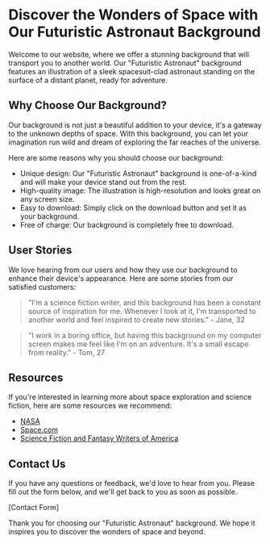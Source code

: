 <!--font:Cabin-->

# Discover the Wonders of Space with Our Futuristic Astronaut Background

Welcome to our website, where we offer a stunning background that will transport you to another world. Our "Futuristic Astronaut" background features an illustration of a sleek spacesuit-clad astronaut standing on the surface of a distant planet, ready for adventure.

## Why Choose Our Background?

Our background is not just a beautiful addition to your device, it's a gateway to the unknown depths of space. With this background, you can let your imagination run wild and dream of exploring the far reaches of the universe.

Here are some reasons why you should choose our background:

- Unique design: Our "Futuristic Astronaut" background is one-of-a-kind and will make your device stand out from the rest.
- High-quality image: The illustration is high-resolution and looks great on any screen size.
- Easy to download: Simply click on the download button and set it as your background.
- Free of charge: Our background is completely free to download.

## User Stories

We love hearing from our users and how they use our background to enhance their device's appearance. Here are some stories from our satisfied customers:

> "I'm a science fiction writer, and this background has been a constant source of inspiration for me. Whenever I look at it, I'm transported to another world and feel inspired to create new stories." - Jane, 32

> "I work in a boring office, but having this background on my computer screen makes me feel like I'm on an adventure. It's a small escape from reality." - Tom, 27

## Resources

If you're interested in learning more about space exploration and science fiction, here are some resources we recommend:

- [NASA](#)
- [Space.com](#)
- [Science Fiction and Fantasy Writers of America](#)

## Contact Us

If you have any questions or feedback, we'd love to hear from you. Please fill out the form below, and we'll get back to you as soon as possible.

[Contact Form]

Thank you for choosing our "Futuristic Astronaut" background. We hope it inspires you to discover the wonders of space and beyond.

<!--

Write me content for website with wallpaper which alt text is:

"An illustration of a futuristic astronaut in a sleek spacesuit, standing on the surface of a distant planet."

The name/title of the page should not be 1:1 copy of the alt text but rather a real content of the website which is using this wallpaper.

- Use markdown format 
- Start with heading
- Heading should be short and concise
- The content should look like a real website 
- The website should not be about the wallpaper, wallpaper is just a related background
- Heading should be contain work "wallpaper" or "background"
- Include real sections like references, contact, user stories, etc. use things relevant to the page purpose.
- Feel free to use structure like headings, bullets, numbering, blockquotes, paragraphs, horizontal lines, etc.
- You can use formatting like bold or _italic_
- You can include UTF-8 emojis
- Links should be only #hash anchors (and you can refer to the document itself)
- Do not include images


---


# Explore the Depths of Space with Our Futuristic Astronaut Wallpaper

Welcome to our website, where we offer a stunning wallpaper that will transport you to another world. Our "Futuristic Astronaut" wallpaper features an illustration of a sleek spacesuit-clad astronaut standing on the surface of a distant planet, ready for adventure.

## Why Choose Our Wallpaper?

Our wallpaper is not just a beautiful background for your device, it's a gateway to the unknown depths of space. With this wallpaper, you can let your imagination run wild and dream of exploring the far reaches of the universe.

Here are some reasons why you should choose our wallpaper:

- Unique design: Our "Futuristic Astronaut" wallpaper is one-of-a-kind and will make your device stand out from the rest.
- High-quality image: The illustration is high-resolution and looks great on any screen size.
- Easy to download: Simply click on the download button and set it as your wallpaper.
- Free of charge: Our wallpaper is completely free to download.

## User Stories

We love hearing from our users and how they use our wallpaper to enhance their device's appearance. Here are some stories from our satisfied customers:

> "I'm a science fiction writer, and this wallpaper has been a constant source of inspiration for me. Whenever I look at it, I'm transported to another world and feel inspired to create new stories." - Jane, 32

> "I work in a boring office, but having this wallpaper on my computer screen makes me feel like I'm on an adventure. It's a small escape from reality." - Tom, 27

## References

If you're interested in learning more about space exploration and science fiction, here are some resources we recommend:

- [NASA](#)
- [Space.com](#)
- [Science Fiction and Fantasy Writers of America](#)

## Contact Us

If you have any questions or feedback, we'd love to hear from you. Please fill out the form below, and we'll get back to you as soon as possible.

[Contact Form]

Thank you for choosing our "Futuristic Astronaut" wallpaper. We hope it inspires you to explore the depths of space and beyond.


---


Heading should not include word "wallpaper". The website should not be about the wallpaper itself, wallpaper is just a related background, rewrite whole content.


---


# Discover the Wonders of Space with Our Futuristic Astronaut Background

Welcome to our website, where we offer a stunning background that will transport you to another world. Our "Futuristic Astronaut" background features an illustration of a sleek spacesuit-clad astronaut standing on the surface of a distant planet, ready for adventure.

## Why Choose Our Background?

Our background is not just a beautiful addition to your device, it's a gateway to the unknown depths of space. With this background, you can let your imagination run wild and dream of exploring the far reaches of the universe.

Here are some reasons why you should choose our background:

- Unique design: Our "Futuristic Astronaut" background is one-of-a-kind and will make your device stand out from the rest.
- High-quality image: The illustration is high-resolution and looks great on any screen size.
- Easy to download: Simply click on the download button and set it as your background.
- Free of charge: Our background is completely free to download.

## User Stories

We love hearing from our users and how they use our background to enhance their device's appearance. Here are some stories from our satisfied customers:

> "I'm a science fiction writer, and this background has been a constant source of inspiration for me. Whenever I look at it, I'm transported to another world and feel inspired to create new stories." - Jane, 32

> "I work in a boring office, but having this background on my computer screen makes me feel like I'm on an adventure. It's a small escape from reality." - Tom, 27

## Resources

If you're interested in learning more about space exploration and science fiction, here are some resources we recommend:

- [NASA](#)
- [Space.com](#)
- [Science Fiction and Fantasy Writers of America](#)

## Contact Us

If you have any questions or feedback, we'd love to hear from you. Please fill out the form below, and we'll get back to you as soon as possible.

[Contact Form]

Thank you for choosing our "Futuristic Astronaut" background. We hope it inspires you to discover the wonders of space and beyond.

-->
